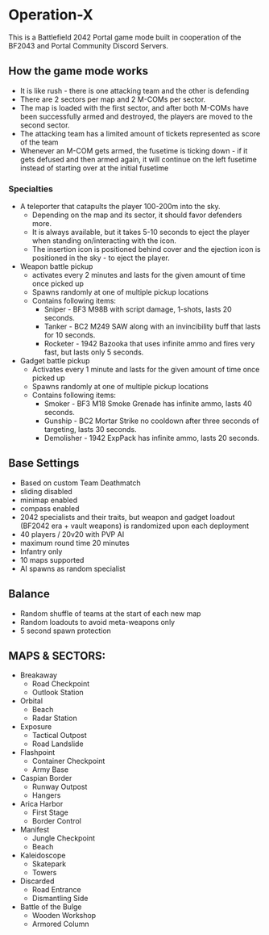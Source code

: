 # Operation-X

This is a Battlefield 2042 Portal game mode built in cooperation of the BF2043 and Portal Community Discord Servers.

## How the game mode works

- It is like rush - there is one attacking team and the other is defending
- There are 2 sectors per map and 2 M-COMs per sector.
- The map is loaded with the first sector, and after both M-COMs have been successfully armed and destroyed, the players are moved to the second sector.
- The attacking team has a limited amount of tickets represented as score of the team
- Whenever an M-COM gets armed, the fusetime is ticking down - if it gets defused and then armed again, it will continue on the left fusetime instead of starting over at the initial fusetime

### Specialties

- A teleporter that catapults the player 100-200m into the sky.
  - Depending on the map and its sector, it should favor defenders more.
  - It is always available, but it takes 5-10 seconds to eject the player when standing on/interacting with the icon.
  - The insertion icon is positioned behind cover and the ejection icon is positioned in the sky - to eject the player.
- Weapon battle pickup
  - activates every 2 minutes and lasts for the given amount of time once picked up
  - Spawns randomly at one of multiple pickup locations
  - Contains following items:
    - Sniper - BF3 M98B with script damage, 1-shots, lasts 20 seconds.
    - Tanker - BC2 M249 SAW along with an invincibility buff that lasts for 10 seconds.
    - Rocketer - 1942 Bazooka that uses infinite ammo and fires very fast, but lasts only 5 seconds.
- Gadget battle pickup
  - Activates every 1 minute and lasts for the given amount of time once picked up
  - Spawns randomly at one of multiple pickup locations
  - Contains following items:
    - Smoker - BF3 M18 Smoke Grenade has infinite ammo, lasts 40 seconds.
    - Gunship - BC2 Mortar Strike no cooldown after three seconds of targeting, lasts 30 seconds.
    - Demolisher - 1942 ExpPack has infinite ammo, lasts 20 seconds.

## Base Settings

- Based on custom Team Deathmatch
- sliding disabled
- minimap enabled
- compass enabled
- 2042 specialists and their traits, but weapon and gadget loadout (BF2042 era + vault weapons) is randomized upon each deployment
- 40 players / 20v20 with PVP AI
- maximum round time 20 minutes
- Infantry only
- 10 maps supported
- AI spawns as random specialist

## Balance

- Random shuffle of teams at the start of each new map
- Random loadouts to avoid meta-weapons only
- 5 second spawn protection


## MAPS & SECTORS:

- Breakaway
  - Road Checkpoint
  - Outlook Station
- Orbital
  - Beach
  - Radar Station
- Exposure
  - Tactical Outpost
  - Road Landslide
- Flashpoint
  - Container Checkpoint
  - Army Base
- Caspian Border
  - Runway Outpost
  - Hangers
- Arica Harbor
  - First Stage
  - Border Control
- Manifest
  - Jungle Checkpoint
  - Beach
- Kaleidoscope
  - Skatepark
  - Towers
- Discarded
  - Road Entrance
  - Dismantling Side
- Battle of the Bulge
  - Wooden Workshop
  - Armored Column
